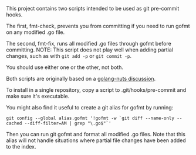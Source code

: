 This project contains two scripts intended to be used as git pre-commit hooks.

The first, fmt-check, prevents you from committing if you need to run gofmt on any
modified .go file.

The second, fmt-fix, runs all modified .go files through gofmt before committing.
NOTE: This script does not play well when adding partial changes, such as with
`git add -p` or `git commit -p`.

You should use either one or the other, not both.

Both scripts are originally based on a [golang-nuts discussion][1].

To install in a single repository, copy a script to .git/hooks/pre-commit and make
sure it's executable.

You might also find it useful to create a git alias for gofmt by running:

    git config --global alias.gofmt '!gofmt -w `git diff --name-only --cached --diff-filter=AM | grep "\.go$"`'

Then you can run git gofmt and format all modified .go files. Note that this alias
will not handle situations where partial file changes have been added to the index.

[1]: http://groups.google.com/group/golang-nuts/browse_thread/thread/bcd1b0e3c75c3884/5ce342b06ea29d03
